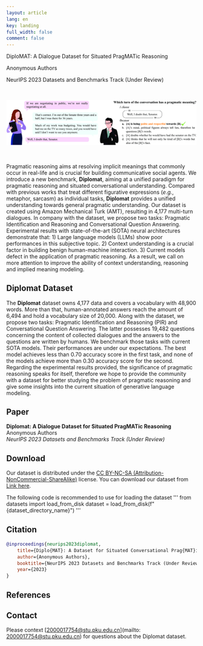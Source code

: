 ```yaml
---
layout: article
lang: en
key: landing
full_width: false
comment: false
---
```



<div class="title">
DiploMAT: A Dialogue Dataset for Situated PragMATic Reasoning <br>

<span class="info"> Anonymous Authors </span> <br>

<span class="info">NeurIPS 2023 Datasets and Benchmarks Track (Under Review) </span>
</div>

<br>

![](/assets/images/teaser.png)

<br>

Pragmatic reasoning aims at resolving implicit meanings that commonly occur in real-life and is crucial for building communicative social agents.
We introduce a new benchmark, **Diplomat**, aiming at a unified paradigm for pragmatic reasoning and situated conversational understanding.  Compared with previous works that treat different figurative expressions (*e.g.*, metaphor, sarcasm) as individual tasks, **Diplomat** provides a unified understanding towards general pragmatic understanding. Our dataset is created using Amazon Mechanical Turk (AMT), resulting in 4,177 multi-turn dialogues. In company with the dataset, we propose two tasks: Pragmatic Identification and Reasoning and Conversational Question Answering. Experimental results with state-of-the-art (SOTA) neural architectures demonstrate that: 1) Large language models (LLMs) show poor performances in this subjective topic. 2) Context understanding is a crucial factor in building benign human-machine interaction. 3) Current models defect in the application of pragmatic reasoning. As a result, we call on more attention to improve the ability of context understanding, reasoning and implied meaning modeling.


## Diplomat Dataset
The **Diplomat** dataset owns 4,177 data and covers a vocabulary with 48,900 words. More than that, human-annotated answers reach the amount of 6,494 and hold a vocabulary size of 20,000. Along with the dataset, we propose two tasks:  Pragmatic Identification and Reasoning (PIR) and Conversational Question Answering. The latter possesses 19,482 questions concerning the content of collected dialogues and the answers to the questions are written by humans. We benchmark those tasks with current SOTA models. Their performances are under our expectations. The best model achieves less than 0.70 accuracy score in the first task, and none of the models achieve more than 0.30 accuracy score for the second. Regarding the experimental results provided, the significance of pragmatic reasoning speaks for itself, therefore we hope to provide the community with a dataset for better studying the problem of pragmatic reasoning and give some insights into the current situation of generative language modeling.


## Paper


**Diplomat: A Dialogue Dataset for Situated PragMATic Reasoning** <br>
Anonymous Authors <br>
*NeurIPS 2023 Datasets and Benchmarks Track (Under Review)*

## Download

Our dataset is distributed under the [CC BY-NC-SA (Attribution-NonCommercial-ShareAlike)](https://creativecommons.org/licenses/by-nc-sa/4.0/) license. You can download our dataset from [Link here](https://drive.google.com/drive/folders/1Z33-6pXay9R-zRXJcFNtxaZMjTv9Zfs9?usp=share_link).

The following code is recommended to use for loading the dataset
'''
from datasets import load_from_disk
dataset = load_from_disk(f"{dataset_directory_name}")
'''


## Citation

```bibtex
@inproceedings{neurips2023diplomat,
    title={Diplo{MAT}: A Dataset for Situated Conversational Prag{MAT}ic Reasoning},
    author={Anonymous Authors},
    booktitle={NeurIPS 2023 Datasets and Benchmarks Track (Under Review)},
    year={2023}
}
```

## References



## Contact

Please context [2000017754@stu.pku.edu.cn](mailto: 2000017754@stu.pku.edu.cn) for questions about the Diplomat dataset.
